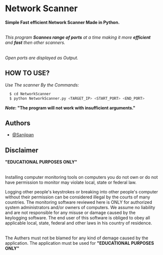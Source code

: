 
# Network Scanner

#### **Simple Fast efficient Network Scanner Made in Python.**
######
*This program **Scannes range of ports** at a time making it more **efficient** and **fast** then other scanners.*
######
*Open ports are displayed as Output.*


## HOW TO USE?

*Use The scanner By the Commands:*

```bash
  $ cd NetworkScanner
  $ python NetworkScanner.py <TARGET_IP> <START_PORT> <END_PORT>
```
***Note*: "The program will not work with insufficient arguments."**
## Authors

- [@Sanjipan](https://github.com/Sanjipan)


## **Disclaimer**
**"EDUCATIONAL PURPOSES ONLY"**
######
Installing computer monitoring tools on computers you do not own or do not have permission to monitor may violate local, state or federal law.

Logging other people's keystrokes or breaking into other people's computer without their permission can be considered illegal by the courts of many countries. The monitoring software reviewed here is ONLY for authorized system administrators and/or owners of computers. We assume no liability and are not responsible for any misuse or damage caused by the keylogging software. The end user of this software is obliged to obey all applicable local, state, federal and other laws in his country of residence.
######
The Authers must not be blamed for any kind of demage caused by the application. The application must be used for **"EDUCATIONAL PURPOSES ONLY"**

